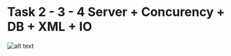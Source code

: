 # Task 2 - 3 - 4 Server + Concurency + DB + XML + IO


![alt text](https://user-images.githubusercontent.com/12957112/28079229-2d8c429e-6670-11e7-8613-5f4b5d30bcf9.jpg)
